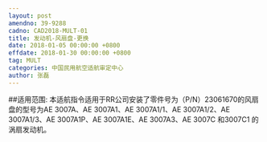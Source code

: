 ```yaml
---
layout: post
amendno: 39-9288
cadno: CAD2018-MULT-01
title: 发动机-风扇盘-更换
date: 2018-01-05 00:00:00 +0800
effdate: 2018-01-30 00:00:00 +0800
tag: MULT
categories: 中国民用航空适航审定中心
author: 张磊
---
```


##适用范围:
本适航指令适用于RR公司安装了零件号为（P/N）23061670的风扇盘的型号为AE 3007A、AE 3007A1、AE 3007A1/1、AE 3007A1/2、AE 3007A1/3、AE 3007A1P、AE 3007A1E、AE 3007A3、AE 3007C 和3007C1 的涡扇发动机。

